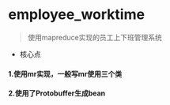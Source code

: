 # employee_worktime
> 使用mapreduce实现的员工上下班管理系统
- 核心点

#### 1.使用mr实现，一般写mr使用三个类
#### 2.使用了Protobuffer生成bean
